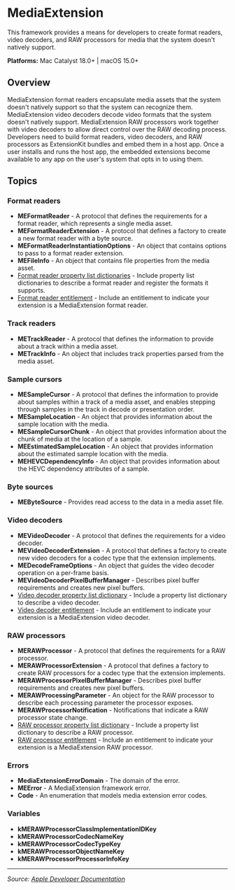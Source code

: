 # MediaExtension

This framework provides a means for developers to create format readers, video decoders, and RAW processors for media that the system doesn't natively support.

**Platforms:** Mac Catalyst 18.0+ | macOS 15.0+

## Overview

MediaExtension format readers encapsulate media assets that the system doesn't natively support so that the system can recognize them. MediaExtension video decoders decode video formats that the system doesn't natively support. MediaExtension RAW processors work together with video decoders to allow direct control over the RAW decoding process. Developers need to build format readers, video decoders, and RAW processors as ExtensionKit bundles and embed them in a host app. Once a user installs and runs the host app, the embedded extensions become available to any app on the user's system that opts in to using them.

## Topics

### Format readers
- **MEFormatReader** - A protocol that defines the requirements for a format reader, which represents a single media asset.
- **MEFormatReaderExtension** - A protocol that defines a factory to create a new format reader with a byte source.
- **MEFormatReaderInstantiationOptions** - An object that contains options to pass to a format reader extension.
- **MEFileInfo** - An object that contains file properties from the media asset.
- [Format reader property list dictionaries](https://developer.apple.com/documentation/mediaextension/format_reader_property_list_dictionaries) - Include property list dictionaries to describe a format reader and register the formats it supports.
- [Format reader entitlement](https://developer.apple.com/documentation/mediaextension/format_reader_entitlement) - Include an entitlement to indicate your extension is a MediaExtension format reader.

### Track readers
- **METrackReader** - A protocol that defines the information to provide about a track within a media asset.
- **METrackInfo** - An object that includes track properties parsed from the media asset.

### Sample cursors
- **MESampleCursor** - A protocol that defines the information to provide about samples within a track of a media asset, and enables stepping through samples in the track in decode or presentation order.
- **MESampleLocation** - An object that provides information about the sample location with the media.
- **MESampleCursorChunk** - An object that provides information about the chunk of media at the location of a sample.
- **MEEstimatedSampleLocation** - An object that provides information about the estimated sample location with the media.
- **MEHEVCDependencyInfo** - An object that provides information about the HEVC dependency attributes of a sample.

### Byte sources
- **MEByteSource** - Provides read access to the data in a media asset file.

### Video decoders
- **MEVideoDecoder** - A protocol that defines the requirements for a video decoder.
- **MEVideoDecoderExtension** - A protocol that defines a factory to create new video decoders for a codec type that the extension implements.
- **MEDecodeFrameOptions** - An object that guides the video decoder operation on a per-frame basis.
- **MEVideoDecoderPixelBufferManager** - Describes pixel buffer requirements and creates new pixel buffers.
- [Video decoder property list dictionary](https://developer.apple.com/documentation/mediaextension/video_decoder_property_list_dictionary) - Include a property list dictionary to describe a video decoder.
- [Video decoder entitlement](https://developer.apple.com/documentation/mediaextension/video_decoder_entitlement) - Include an entitlement to indicate your extension is a MediaExtension video decoder.

### RAW processors
- **MERAWProcessor** - A protocol that defines the requirements for a RAW processor.
- **MERAWProcessorExtension** - A protocol that defines a factory to create RAW processors for a codec type that the extension implements.
- **MERAWProcessorPixelBufferManager** - Describes pixel buffer requirements and creates new pixel buffers.
- **MERAWProcessingParameter** - An object for the RAW processor to describe each processing parameter the processor exposes.
- **MERAWProcessorNotification** - Notifications that indicate a RAW processor state change.
- [RAW processor property list dictionary](https://developer.apple.com/documentation/mediaextension/raw_processor_property_list_dictionary) - Include a property list dictionary to describe a RAW processor.
- [RAW processor entitlement](https://developer.apple.com/documentation/mediaextension/raw_processor_entitlement) - Include an entitlement to indicate your extension is a MediaExtension RAW processor.

### Errors
- **MediaExtensionErrorDomain** - The domain of the error.
- **MEError** - A MediaExtension framework error.
- **Code** - An enumeration that models media extension error codes.

### Variables
- **kMERAWProcessorClassImplementationIDKey**
- **kMERAWProcessorCodecNameKey**
- **kMERAWProcessorCodecTypeKey**
- **kMERAWProcessorObjectNameKey**
- **kMERAWProcessorProcessorInfoKey**

---

*Source: [Apple Developer Documentation](https://developer.apple.com/documentation/MediaExtension)*